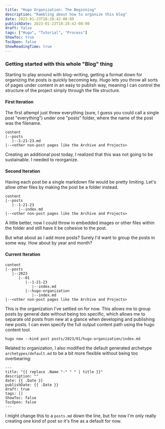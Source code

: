 ```yaml
---
title: "Hugo Organization: The Beginning"
description: "Rambling about how to organize this blog"
date: 2023-01-23T18:28:42-08:00
publishDate: 2023-01-23T18:28:42-08:00
draft: false
tags: ["Hugo", "Tutorial", "Process"]
ShowToc: true
TocOpen: false
ShowReadingTime: true
---
```


### Getting started with this whole "Blog" thing
Starting to play around with blog-writing, getting a format down for organizing the posts is quickly becoming key. Hugo lets you throw all sorts of pages under content in an easy to publish way, meaning I can control the structure of the project simply through the file structure.

#### First Iteration
The first attempt just threw everything (sure, I guess you could call a single post "everything") under one "posts" folder, where the name of the post was the filename.
```
content
|--posts
   |--1-21-23.md
|--<other non-post pages like the Archive and Projects>
```

Creating an additional post today, I realized that this was not going to be sustainable. I needed to reorganize.

#### Second Iteration
Having each post be a single markdown file would be pretty limiting. Let's allow other files by making the post be a folder instead.
```
content
|--posts
   |--1-21-23
      |--index.md
|--<other non-post pages like the Archive and Projects>
```
A little better, now I could throw in embedded images or other files within the folder and still have it be cohesive to the post.

But what about as I add more posts? Surely I'd want to group the posts in some way. How about by year and month?

#### Current Iteration
```
content
|--posts
   |--2023
      |--01
         |--1-21-23
            |--index.md
         |--hugo-organization
            |--index.md
|--<other non-post pages like the Archive and Projects>
```

This is the organization I've settled on for now. This allows me to group posts by general date without being too specific, which allows me to separate old posts from new at a glance when developing and publishing new posts. I can even specify the full output content path using the hugo content tool.
```
hugo new --kind post posts/2023/01/hugo-organization/index.md
```
            
Related to organization, I also modified the default generated archetype `archetypes/default.md` to be a bit more flexible without being too overbearing:
```
---
title: "{{ replace .Name "-" " " | title }}"
description: ""
date: {{ .Date }}
publishDate: {{ .Date }}
draft: true
tags: []
ShowToc: false
TocOpen: false
---
```

I might change this to a `posts.md` down the line, but for now I'm only really creating one kind of post so it's fine as a default for now.